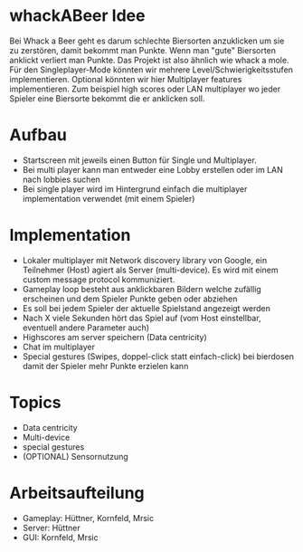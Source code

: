 # whackABeer Idee

Bei Whack a Beer geht es darum schlechte Biersorten anzuklicken um sie zu zerstören, damit bekommt man Punkte. Wenn man "gute" Biersorten anklickt verliert man Punkte. Das Projekt ist also ähnlich wie whack a mole. Für  den Singleplayer-Mode könnten wir mehrere Level/Schwierigkeitsstufen implementieren. Optional könnten wir hier Multiplayer features implementieren. Zum beispiel high scores oder LAN multiplayer wo jeder Spieler eine Biersorte bekommt die er anklicken soll.

# Aufbau

* Startscreen mit jeweils einen Button für Single und Multiplayer.
* Bei multi player kann man entweder eine Lobby erstellen oder im LAN nach lobbies suchen
* Bei single player wird im Hintergrund einfach die multiplayer implementation verwendet (mit einem Spieler)

# Implementation

* Lokaler multiplayer mit Network discovery library von Google, ein Teilnehmer (Host) agiert als Server (multi-device). Es wird mit einem custom message protocol kommuniziert.
* Gameplay loop besteht aus anklickbaren Bildern welche zufällig erscheinen und dem Spieler Punkte geben oder abziehen
* Es soll bei jedem Spieler der aktuelle Spielstand angezeigt werden
* Nach X viele Sekunden hört das Spiel auf (vom Host einstellbar, eventuell andere Parameter auch)
* Highscores am server speichern (Data centricity)
* Chat im multiplayer
* Special gestures (Swipes, doppel-click statt einfach-click) bei bierdosen damit der Spieler mehr Punkte erzielen kann

# Topics

* Data centricity
* Multi-device
* special gestures
* (OPTIONAL) Sensornutzung

# Arbeitsaufteilung

* Gameplay: Hüttner, Kornfeld, Mrsic
* Server: Hüttner
* GUI: Kornfeld, Mrsic

